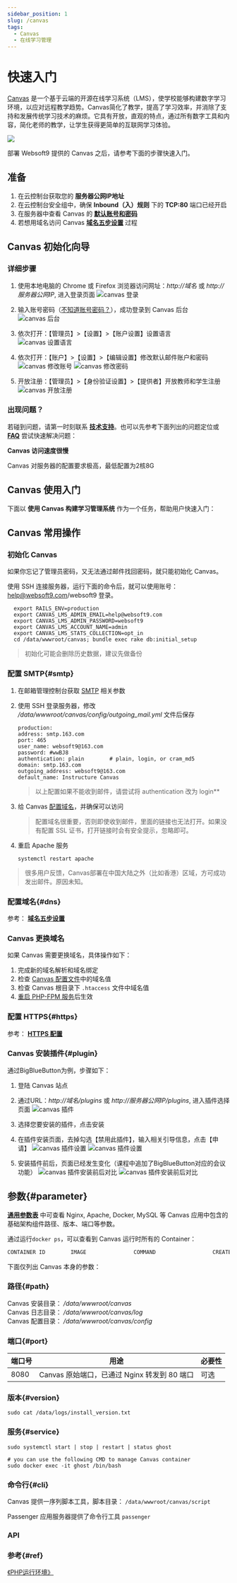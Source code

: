 ```yaml
---
sidebar_position: 1
slug: /canvas
tags:
  - Canvas
  - 在线学习管理
---
```


# 快速入门

[Canvas](https://www.instructure.com/canvas/) 是一个基于云端的开源在线学习系统（LMS），使学校能够构建数字学习环境，以应对远程教学趋势。Canvas简化了教学，提高了学习效率，并消除了支持和发展传统学习技术的麻烦。它具有开放，直观的特点，通过所有数字工具和内容，简化老师的教学，让学生获得更简单的互联网学习体验。

![](https://libs.websoft9.com/Websoft9/DocsPicture/en/canvas/canvas-gui-websoft9.png)


部署 Websoft9 提供的 Canvas 之后，请参考下面的步骤快速入门。

## 准备

1. 在云控制台获取您的 **服务器公网IP地址** 
2. 在云控制台安全组中，确保 **Inbound（入）规则** 下的 **TCP:80** 端口已经开启
3. 在服务器中查看 Canvas 的 **[默认账号和密码](./setup/credentials#getpw)**  
4. 若想用域名访问  Canvas **[域名五步设置](./dns#domain)** 过程


## Canvas 初始化向导

### 详细步骤

1. 使用本地电脑的 Chrome 或 Firefox 浏览器访问网址：*http://域名* 或 *http://服务器公网IP*, 进入登录页面
   ![canvas 登录](https://libs.websoft9.com/Websoft9/DocsPicture/zh/canvas/canvas-login-websoft9.png)

2. 输入账号密码（[不知道账号密码？](/zh/stack-accounts.md#canvas)），成功登录到 Canvas 后台  
   ![canvas 后台](https://libs.websoft9.com/Websoft9/DocsPicture/zh/canvas/canvas-console001-websoft9.png)

3. 依次打开：【管理员】>【设置】>【账户设置】设置语言  
   ![canvas 设置语言](https://libs.websoft9.com/Websoft9/DocsPicture/zh/canvas/canvas-setlanguage-websoft9.png)

4. 依次打开：【账户】>【设置】>【编辑设置】修改默认邮件账户和密码
   ![canvas 修改账号](https://libs.websoft9.com/Websoft9/DocsPicture/zh/canvas/canvas-setaccount001-websoft9.png)
   ![canvas 修改密码](https://libs.websoft9.com/Websoft9/DocsPicture/zh/canvas/canvas-setaccount002-websoft9.png)

5. 开放注册：【管理员】>【身份验证设置】>【提供者】开放教师和学生注册 
   ![canvas 开放注册](https://libs.websoft9.com/Websoft9/DocsPicture/zh/canvas/canvas-register-websoft9.png)

### 出现问题？

若碰到问题，请第一时刻联系 **[技术支持](./helpdesk)**。也可以先参考下面列出的问题定位或  **[FAQ](./faq#setup)** 尝试快速解决问题：

**Canvas 访问速度很慢**

Canvas 对服务器的配置要求极高，最低配置为2核8G

## Canvas 使用入门

下面以 **使用 Canvas 构建学习管理系统** 作为一个任务，帮助用户快速入门：


## Canvas 常用操作

### 初始化 Canvas

如果你忘记了管理员密码，又无法通过邮件找回密码，就只能初始化 Canvas。

使用 SSH 连接服务器，运行下面的命令后，就可以使用账号：help@websoft9.com/websoft9 登录。

```
  export RAILS_ENV=production
  export CANVAS_LMS_ADMIN_EMAIL=help@websoft9.com
  export CANVAS_LMS_ADMIN_PASSWORD=websoft9
  export CANVAS_LMS_ACCOUNT_NAME=admin
  export CANVAS_LMS_STATS_COLLECTION=opt_in
  cd /data/wwwroot/canvas; bundle exec rake db:initial_setup
```

> 初始化可能会删除历史数据，建议先做备份

### 配置 SMTP{#smtp}

1. 在邮箱管理控制台获取 [SMTP](./automation/smtp) 相关参数

2. 使用 SSH 登录服务器，修改 */data/wwwroot/canvas/config/outgoing_mail.yml* 文件后保存
   ```
   production:
   address: smtp.163.com
   port: 465
   user_name: websoft9@163.com
   password: #wwBJ8
   authentication: plain        # plain, login, or cram_md5
   domain: smtp.163.com
   outgoing_address: websoft9@163.com
   default_name: Instructure Canvas
   ```
   > 以上配置如果不能收到邮件，请尝试将 authentication 改为 login**

3. 给 Canvas [配置域名](./dns#domain)，并确保可以访问

   > 配置域名很重要，否则即使收到邮件，里面的链接也无法打开。如果没有配置 SSL 证书，打开链接时会有安全提示，忽略即可。

4. 重启 Apache 服务
   ```
   systemctl restart apache
   ```
     

> 很多用户反馈，Canvas部署在中国大陆之外（比如香港）区域，方可成功发出邮件。原因未知。

### 配置域名{#dns}

参考： **[域名五步设置](./dns#domain)** 

### Canvas 更换域名

如果 Canvas 需要更换域名，具体操作如下：

1. 完成新的域名解析和域名绑定
2. 检查 [Canvas 配置文件](#path)中的域名值
3. 检查 Canvas 根目录下 `.htaccess` 文件中域名值
4. [重启 PHP-FPM 服务](./setup/parameter#service)后生效


### 配置 HTTPS{#https}

参考： **[HTTPS 配置](./dns#https)**

### Canvas 安装插件{#plugin}

通过BigBlueButton为例，步骤如下：

1. 登陆 Canvas 站点

2. 通过URL：*http://域名/plugins* 或 *http://服务器公网IP/plugins*, 进入插件选择页面
   ![canvas 插件](https://libs.websoft9.com/Websoft9/DocsPicture/zh/canvas/canvas-plugin01-websoft9.png)

3. 选择您要安装的插件，点击安装

4. 在插件安装页面，去掉勾选【禁用此插件】，输入相关引导信息，点击【申请】
   ![canvas 插件设置](https://libs.websoft9.com/Websoft9/DocsPicture/zh/canvas/canvas-plugin02-websoft9.png)
   ![canvas 插件设置](https://libs.websoft9.com/Websoft9/DocsPicture/zh/canvas/canvas-plugin03-websoft9.png)

5. 安装插件前后，页面已经发生变化（课程中追加了BigBlueButton对应的会议功能）
   ![canvas 插件安装前后对比](https://libs.websoft9.com/Websoft9/DocsPicture/zh/canvas/canvas-plugin04-websoft9.png)
   ![canvas 插件安装前后对比](https://libs.websoft9.com/Websoft9/DocsPicture/zh/canvas/canvas-plugin05-websoft9.png)

## 参数{#parameter}

**[通用参数表](../setup/parameter)** 中可查看 Nginx, Apache, Docker, MySQL 等 Canvas 应用中包含的基础架构组件路径、版本、端口等参数。 

通过运行`docker ps`，可以查看到 Canvas 运行时所有的 Container：

```bash
CONTAINER ID        IMAGE               COMMAND                  CREATED             STATUS              PORTS                                NAMES
```


下面仅列出 Canvas 本身的参数：

### 路径{#path}

Canvas 安装目录： */data/wwwroot/canvas*  
Canvas 日志目录： */data/wwwroot/canvas/log*  
Canvas 配置目录： */data/wwwroot/canvas/config*  


### 端口{#port}

| 端口号 | 用途                                          | 必要性 |
| ------ | --------------------------------------------- | ------ |
| 8080   | Canvas 原始端口，已通过 Nginx 转发到 80 端口 | 可选   |


### 版本{#version}

```shell
sudo cat /data/logs/install_version.txt
```

### 服务{#service}

```shell
sudo systemctl start | stop | restart | status ghost

# you can use the following CMD to manage Canvas container
sudo docker exec -it ghost /bin/bash
```

### 命令行{#cli}

Canvas 提供一序列脚本工具，脚本目录： `/data/wwwroot/canvas/script`  

Passenger 应用服务器提供了命令行工具 `passenger`  

### API

### 参考{#ref}

 [《PHP运行环境》](./runtime/php) 
